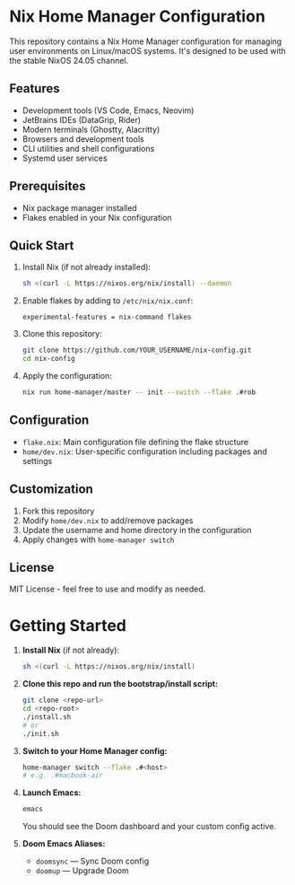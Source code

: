# Nix Home Manager Configuration

This repository contains a Nix Home Manager configuration for managing user environments on Linux/macOS systems. It's designed to be used with the stable NixOS 24.05 channel.

## Features

- Development tools (VS Code, Emacs, Neovim)
- JetBrains IDEs (DataGrip, Rider)
- Modern terminals (Ghostty, Alacritty)
- Browsers and development tools
- CLI utilities and shell configurations
- Systemd user services

## Prerequisites

- Nix package manager installed
- Flakes enabled in your Nix configuration

## Quick Start

1. Install Nix (if not already installed):
   ```bash
   sh <(curl -L https://nixos.org/nix/install) --daemon
   ```

2. Enable flakes by adding to `/etc/nix/nix.conf`:
   ```
   experimental-features = nix-command flakes
   ```

3. Clone this repository:
   ```bash
   git clone https://github.com/YOUR_USERNAME/nix-config.git
   cd nix-config
   ```

4. Apply the configuration:
   ```bash
   nix run home-manager/master -- init --switch --flake .#rob
   ```

## Configuration

- `flake.nix`: Main configuration file defining the flake structure
- `home/dev.nix`: User-specific configuration including packages and settings

## Customization

1. Fork this repository
2. Modify `home/dev.nix` to add/remove packages
3. Update the username and home directory in the configuration
4. Apply changes with `home-manager switch`

## License

MIT License - feel free to use and modify as needed.

# Getting Started

1. **Install Nix** (if not already):
   ```sh
   sh <(curl -L https://nixos.org/nix/install)
   ```
2. **Clone this repo and run the bootstrap/install script:**
   ```sh
   git clone <repo-url>
   cd <repo-root>
   ./install.sh
   # or
   ./init.sh
   ```
3. **Switch to your Home Manager config:**
   ```sh
   home-manager switch --flake .#<host>
   # e.g. .#macbook-air
   ```
4. **Launch Emacs:**
   ```sh
   emacs
   ```
   You should see the Doom dashboard and your custom config active.

5. **Doom Emacs Aliases:**
   - `doomsync` — Sync Doom config
   - `doomup`   — Upgrade Doom 